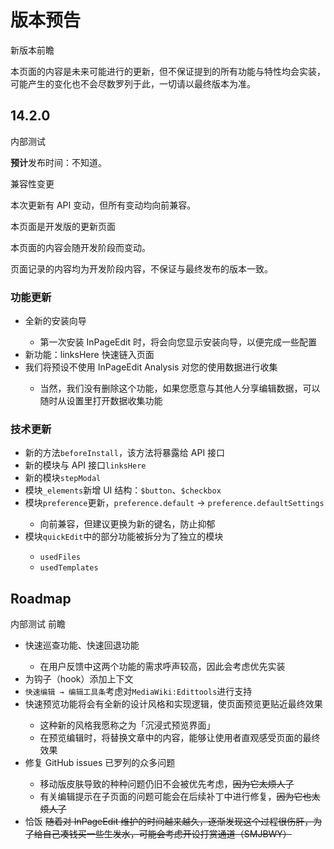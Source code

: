 # 版本预告

<infobox type="info">
<p class="title">新版本前瞻</p>
<p>本页面的内容是未来可能进行的更新，但不保证提到的所有功能与特性均会实装，可能产生的变化也不会尽数罗列于此，一切请以最终版本为准。</p>
</infobox>

## 14.2.0

<status status="warning">内部测试</status>

**预计**发布时间：不知道。

<infobox type="info">
<p class="title">兼容性变更</p>
<p>本次更新有 API 变动，但所有变动均向前兼容。</p>
</infobox>

<infobox type="info">
<p class="title">本页面是开发版的更新页面</p>
<p>本页面的内容会随开发阶段而变动。</p>
<p>页面记录的内容均为开发阶段内容，不保证与最终发布的版本一致。</p>
</infobox>

### 功能更新

- <status status="new"/> 全新的安装向导
  - 第一次安装 InPageEdit 时，将会向您显示安装向导，以便完成一些配置
- <status status="new"/> 新功能：linksHere 快速链入页面
- <status status="updated"/> 我们将预设不使用 InPageEdit Analysis 对您的使用数据进行收集
  - 当然，我们没有删除这个功能，如果您愿意与其他人分享编辑数据，可以随时从设置里打开数据收集功能

### 技术更新

- <status status="new"/> 新的方法`beforeInstall`，该方法将暴露给 API 接口
- <status status="new"/> 新的模块与 API 接口`linksHere`
- <status status="new"/> 新的模块`stepModal`
- <status status="new"/> 模块`_elements`新增 UI 结构：`$button`、`$checkbox`
- <status status="updated"/> 模块`preference`更新，`preference.default` → `preference.defaultSettings`
  - 向前兼容，但建议更换为新的键名，防止抑郁
- <status status="updated"/> 模块`quickEdit`中的部分功能被拆分为了独立的模块
  - `usedFiles`
  - `usedTemplates`

## Roadmap

<status status="warning">内部测试</status> <status status="dev">前瞻</status>

- <status status="new"/> 快速巡查功能、快速回退功能
  - 在用户反馈中这两个功能的需求呼声较高，因此会考虑优先实装
- <status status="updated"/> 为钩子（hook）添加上下文
- <status status="updated"/> `快速编辑 → 编辑工具条`考虑对`MediaWiki:Edittools`进行支持
- <status status="updated"/> 快速预览功能将会有全新的设计风格和实现逻辑，使页面预览更贴近最终效果
  - 这种新的风格我愿称之为「沉浸式预览界面」
  - 在预览编辑时，将替换文章中的内容，能够让使用者直观感受页面的最终效果
- <status status="fixed"/> 修复 GitHub issues 已罗列的众多问题
  - 移动版皮肤导致的种种问题仍旧不会被优先考虑，~~因为它太烦人了~~
  - 有关编辑提示在子页面的问题可能会在后续补丁中进行修复，~~因为它也太烦人了~~
- <span class="pornhub"><span>恰</span><span>饭</span></span> ~~随着对 InPageEdit 维护的时间越来越久，逐渐发现这个过程很伤肝，为了给自己凑钱买一些生发水，可能会考虑开设打赏通道（SMJBWY）~~
